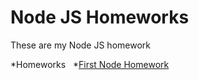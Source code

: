 # Node JS Homeworks

These are my Node JS homework

*Homeworks
  *[First Node Homework](https://github.com/MarioGurmesevski/Node-JS-homeworks/tree/main/Node%20first%20homework)